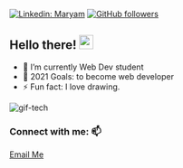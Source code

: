 [![Linkedin: Maryam](https://img.shields.io/badge/-MaryamPayenda-blue?style=flat-square&logo=Linkedin&logoColor=white&link=https://www.linkedin.com/in/maryam-payenda-1844a7140/)](https://www.linkedin.com/in/maryam-payenda-1844a7140/) 
[![GitHub followers](https://img.shields.io/github/followers/MaryamPayenda?style=social)](https://github.com/MaryamPayenda)

<h2>Hello there! <img src="https://media.giphy.com/media/hvRJCLFzcasrR4ia7z/giphy.gif" width="25"></h2>

- 🌱 I’m currently Web Dev student
- 🥅 2021 Goals: to become web developer
- ⚡ Fun fact: I love drawing.

![gif-tech](https://user-images.githubusercontent.com/20128950/124126521-08e52680-da7b-11eb-81c0-c8d9b0a99315.gif|width=100px)

<!-- 
### Checkout some of my work (html + CSS) 
[Cat Gallery](https://maryampayenda.github.io/galleryWall/)  
[Periodic Table](https://maryampayenda.github.io/periodicTable/)  
[Login](https://maryampayenda.github.io/loginApp/)    
[Youtube Clone](https://maryampayenda.github.io/youTube/)   -->

### Connect with me: 📫

<!-- [<img align="left" alt="gmail" width="32px" src="https://github.com/MaryamPayenda/MaryamPayenda/blob/main/gmail_logo.png" />] -->

 <a href="mailto:maryampayanda12@gmail.com"> Email Me </a>


